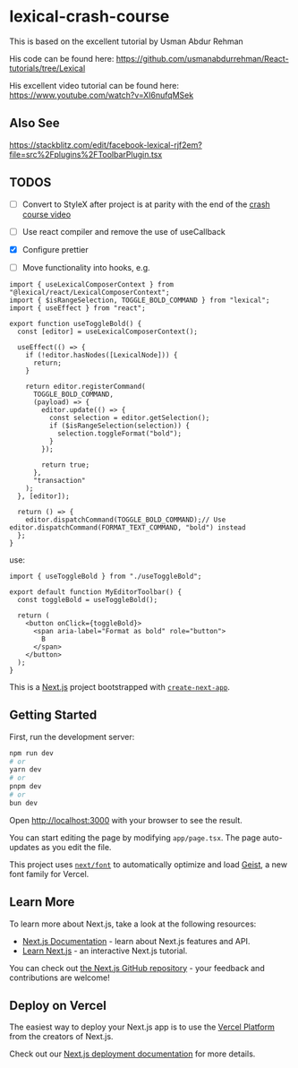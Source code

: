 # lexical-crash-course

This is based on the excellent tutorial by Usman Abdur Rehman

His code can be found here: https://github.com/usmanabdurrehman/React-tutorials/tree/Lexical

His excellent video tutorial can be found here: https://www.youtube.com/watch?v=XI6nufqMSek

## Also See

https://stackblitz.com/edit/facebook-lexical-rjf2em?file=src%2Fplugins%2FToolbarPlugin.tsx

## TODOS

- [ ] Convert to StyleX after project is at parity with the end of the [crash course video](https://www.youtube.com/watch?v=aXAQ_ZVFI5Q)

- [ ] Use react compiler and remove the use of useCallback

- [x] Configure prettier

- [ ] Move functionality into hooks, e.g.

```
import { useLexicalComposerContext } from "@lexical/react/LexicalComposerContext";
import { $isRangeSelection, TOGGLE_BOLD_COMMAND } from "lexical";
import { useEffect } from "react";

export function useToggleBold() {
  const [editor] = useLexicalComposerContext();

  useEffect(() => {
    if (!editor.hasNodes([LexicalNode])) {
      return;
    }

    return editor.registerCommand(
      TOGGLE_BOLD_COMMAND,
      (payload) => {
        editor.update(() => {
          const selection = editor.getSelection();
          if ($isRangeSelection(selection)) {
            selection.toggleFormat("bold");
          }
        });

        return true;
      },
      "transaction"
    );
  }, [editor]);

  return () => {
    editor.dispatchCommand(TOGGLE_BOLD_COMMAND);// Use editor.dispatchCommand(FORMAT_TEXT_COMMAND, "bold") instead
  };
}

```

use:

```
import { useToggleBold } from "./useToggleBold";

export default function MyEditorToolbar() {
  const toggleBold = useToggleBold();

  return (
    <button onClick={toggleBold}>
      <span aria-label="Format as bold" role="button">
        B
      </span>
    </button>
  );
}
```

This is a [Next.js](https://nextjs.org) project bootstrapped with [`create-next-app`](https://nextjs.org/docs/app/api-reference/cli/create-next-app).

## Getting Started

First, run the development server:

```bash
npm run dev
# or
yarn dev
# or
pnpm dev
# or
bun dev
```

Open [http://localhost:3000](http://localhost:3000) with your browser to see the result.

You can start editing the page by modifying `app/page.tsx`. The page auto-updates as you edit the file.

This project uses [`next/font`](https://nextjs.org/docs/app/building-your-application/optimizing/fonts) to automatically optimize and load [Geist](https://vercel.com/font), a new font family for Vercel.

## Learn More

To learn more about Next.js, take a look at the following resources:

- [Next.js Documentation](https://nextjs.org/docs) - learn about Next.js features and API.
- [Learn Next.js](https://nextjs.org/learn) - an interactive Next.js tutorial.

You can check out [the Next.js GitHub repository](https://github.com/vercel/next.js) - your feedback and contributions are welcome!

## Deploy on Vercel

The easiest way to deploy your Next.js app is to use the [Vercel Platform](https://vercel.com/new?utm_medium=default-template&filter=next.js&utm_source=create-next-app&utm_campaign=create-next-app-readme) from the creators of Next.js.

Check out our [Next.js deployment documentation](https://nextjs.org/docs/app/building-your-application/deploying) for more details.
